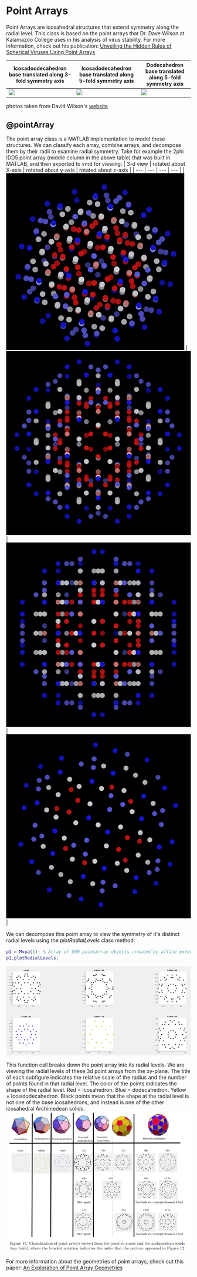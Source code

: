 # Point Arrays

Point Arrays are icosahedral structures that extend symmetry along the radial level. This class is based on the point arrays that Dr. Dave Wilson at Kalamazoo College uses in his analysis of virus stability. For more information, check out his publication: [Unveiling the Hidden Rules of Spherical Viruses Using Point Arrays](https://www.mdpi.com/1999-4915/12/4/467)

| Icosadocdecahedron base translated along 3-fold symmetry axis | Icosadodecahedron base translated along 5-fold symmetry axis  | Dodecahedron base translated along 5-fold symmetry axis|
| --- | --- | --- |
| ![](../media/2phi_IDD3.png) | ![](../media/2phi_IDD5.png) | ![](../media/phi_phi_DOD5.png) |

photos taken from David Wilson's [website](http://people.kzoo.edu/dwilson/point_arrays.html)

## @pointArray

The point array class is a MATLAB implementation to model these structures. We can classify each array, combine arrays, and decompose them by their radii to examine radial symmetry. Take for example the 2phi IDD5 point array (middle column in the above table) that was built in MATLAB, and then exported to vmd for viewing:
| 3-d view | rotated about X-axis | rotated about y-axis | rotated about z-axis |
| --- | --- | --- | --- |
| ![](../media/p1.png) | ![](../media/p1x.gif) | ![](../media/p1y.gif) | ![](../media/p1z.gif) |

We can decompose this point array to view the symmetry of it's distinct radial levels using the *plotRadialLevels* class method:
```MATLAB
p1 = Mvpa(1); % Array of 569 pointArray objects created by affine extensions
p1.plotRadialLevels;
```
![](../media/radial_levels.png)

This function call breaks down the point array into its radial levels. We are viewing the radial levels of these 3d point arrays from the xy-plane. The title of each subfigure indicates the relative scale of the radius and the number of points found in that radial level. The color of the points indicates the shape of the radial level. Red = icosahedron. Blue = dodecahedron. Yellow = Icosidodecahedron. Black points mean that the shape at the radial level is not one of the base icosahedrons, and instead is one of the other icosahedral Archimedean solids.
![](../media/point_array_classification.png)

For more information about the geometries of point arrays, check out this paper: [An Exploration of Point Array Geometries](../media/MC2_PointArrayAnalysis_EvanVoyles.pdf)
